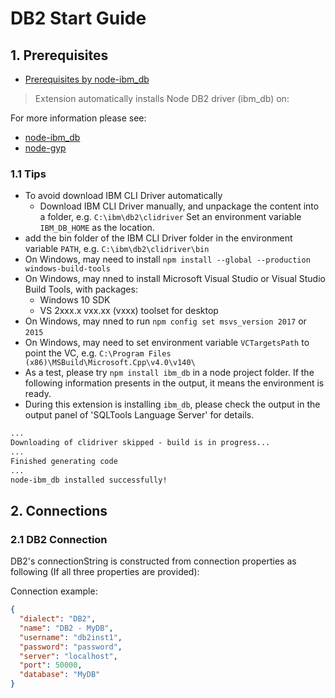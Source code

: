 # DB2 Start Guide

## 1. Prerequisites

- [Prerequisites by node-ibm_db](https://github.com/ibmdb/node-ibm_db/#prerequisite)

> Extension automatically installs Node DB2 driver (ibm_db) on:

For more information please see:
- [node-ibm_db](https://github.com/ibmdb/node-ibm_db/)
- [node-gyp](https://github.com/nodejs/node-gyp)

### 1.1 Tips
- To avoid download IBM CLI Driver automatically
  - Download IBM CLI Driver manually, and unpackage the content into a folder, e.g. `C:\ibm\db2\clidriver`
  Set an environment variable `IBM_DB_HOME` as the location.
- add the bin folder of the IBM CLI Driver folder in the environment variable `PATH`, e.g. `C:\ibm\db2\clidriver\bin`
- On Windows, may need to install `npm install --global --production windows-build-tools`
- On Windows, may nned to install Microsoft Visual Studio or Visual Studio Build Tools, with packages:
  - Windows 10 SDK
  - VS 2xxx.x vxx.xx (vxxx) toolset for desktop
- On Windows, may nned to run `npm config set msvs_version 2017` or `2015`
- On Windows, may need to set environment variable `VCTargetsPath` to point the VC, e.g. `C:\Program Files (x86)\MSBuild\Microsoft.Cpp\v4.0\v140\`
- As a test, please try `npm install ibm_db` in a node project folder. If the following information presents in the output, it means the environment is ready.
- During this extension is installing `ibm_db`, please check the output in the output panel of 'SQLTools Language Server' for details.

```txt
...
Downloading of clidriver skipped - build is in progress...
...
Finished generating code
...
node-ibm_db installed successfully!
```

## 2. Connections

### 2.1 DB2 Connection

DB2's connectionString is constructed from connection properties as following (If all three properties are provided):

Connection example:
```json
{
  "dialect": "DB2",
  "name": "DB2 - MyDB",
  "username": "db2inst1",
  "password": "password",
  "server": "localhost",
  "port": 50000,
  "database": "MyDB"
}
```
